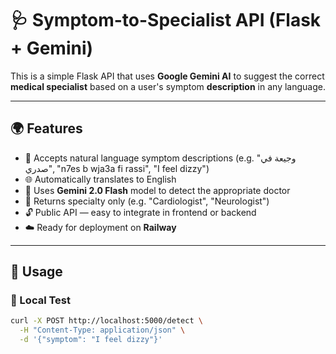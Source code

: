 # 🩺 Symptom-to-Specialist API (Flask + Gemini)

This is a simple Flask API that uses **Google Gemini AI** to suggest the correct **medical specialist** based on a user's symptom **description** in any language.

---

## 🌍 Features

- 💬 Accepts natural language symptom descriptions (e.g. "وجيعة في صدري", "n7es b wja3a fi rassi", "I feel dizzy")
- 🌐 Automatically translates to English
- 🧠 Uses **Gemini 2.0 Flash** model to detect the appropriate doctor
- 🔁 Returns specialty only (e.g. "Cardiologist", "Neurologist")
- 🔓 Public API — easy to integrate in frontend or backend
- ☁️ Ready for deployment on **Railway**

---

## 🚀 Usage

### 🧪 Local Test

```bash
curl -X POST http://localhost:5000/detect \
  -H "Content-Type: application/json" \
  -d '{"symptom": "I feel dizzy"}'
```
